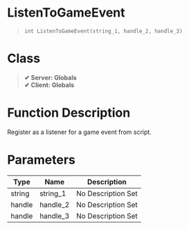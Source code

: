# ListenToGameEvent
> `int ListenToGameEvent(string_1, handle_2, handle_3)`
# Class
> __✔ Server: Globals__  
> __✔ Client: Globals__  
# Function Description
Register as a listener for a game event from script.
# Parameters
Type|Name|Description
--|--|--
string|string_1|No Description Set
handle|handle_2|No Description Set
handle|handle_3|No Description Set
